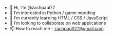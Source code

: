 - 👋 Hi, I’m @zachpaul77
- 👀 I’m interested in Python / game modding
- 🌱 I’m currently learning HTML / CSS / JavaScript
- 💞️ I’m looking to collaborate on web applications
- 📫 How to reach me - zachpaul121@gmail.com

<!---
zachpaul77/zachpaul77 is a ✨ special ✨ repository because its `README.md` (this file) appears on your GitHub profile.
You can click the Preview link to take a look at your changes.
--->
